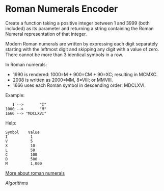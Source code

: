 # Roman Numerals Encoder
Create a function taking a positive integer between 1 and 3999 (both included) as its parameter and returning a string containing the Roman Numeral representation of that integer.

Modern Roman numerals are written by expressing each digit separately starting with the leftmost digit and skipping any digit with a value of zero. There cannot be more than 3 identical symbols in a row.

In Roman numerals:

- 1990 is rendered: 1000=M + 900=CM + 90=XC; resulting in MCMXC.
- 2008 is written as 2000=MM, 8=VIII; or MMVIII.
- 1666 uses each Roman symbol in descending order: MDCLXVI.

Example:
```
   1 -->       "I"
1000 -->       "M"
1666 --> "MDCLXVI"
```
Help:

```
Symbol    Value
I          1
V          5
X          10
L          50
C          100
D          500
M          1,000
```
[More about roman numerals](https://en.wikipedia.org/wiki/Roman_numerals)

_Algorithms_